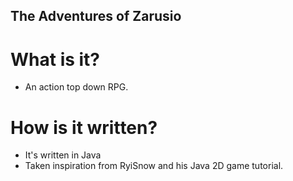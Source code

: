 ## The Adventures of Zarusio 

# What is it?
- An action top down RPG.

# How is it written?
- It's written in Java
- Taken inspiration from RyiSnow and his Java 2D game tutorial.
